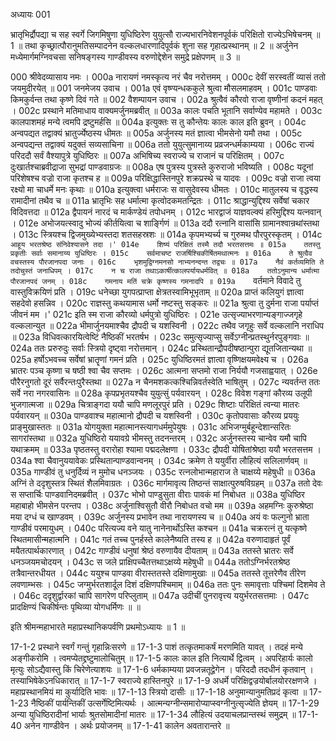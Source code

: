 अध्यायः 001

भ्रातृभिर्द्रौपद्या च सह स्वर्गे जिगमिषुणा युधिष्ठिरेण युयुत्सौ राज्यभारनिवेशनपूर्वकं परिक्षितो राज्येऽभिषेचनम् ॥ 1 ॥ तथा कृच्छ्रात्पौरानुमतिसम्पादनेन वल्कलधारणादिपूर्वकं शुना सह गृहात्प्रस्थानम् ॥ 2 ॥ अर्जुनेन मध्येमार्गमग्निवचसा सनिषङ्गस्य गाण्डीवस्य वरुणोद्देशेन समुद्रे प्रक्षेपणम् ॥ 3 ॥

000	श्रीवेदव्यासाय नमः ।
000a	नारायणं नमस्कृत्य नरं चैव नरोत्तमम् ।
000c	देवीं सरस्वतीं व्यासं ततो जयमुदीरयेत् ॥
001	जनमेजय उवाच ।
001a	एवं वृष्ण्यन्धककुले श्रुत्वा मौसलमाहवम् ।
001c	पाण्डवाः किमकुर्वन्त तथा कृष्णे दिवं गते ॥
002	वैशम्पायन उवाच ।
002a	श्रुत्वैवं कौरवो राजा वृष्णीनां कदनं महत् ।
002c	प्रस्थाने मतिमाधाय वाक्यमर्जुनमब्रवीत् ॥
003a	कालः पचति भूतानि सर्वाण्येव महामते ।
003c	कालपाशमहं मन्ये त्वमपि द्रष्टुमर्हसि ॥
004a	इत्युक्तः स तु कौन्तेयः कालः काल इति ब्रुवन् ।
004c	अन्वपद्यत तद्वाक्यं भ्रातुर्ज्येष्ठस्य धीमतः ॥
005a	अर्जुनस्य मतं ज्ञात्वा भीमसेनो यमौ तथा ।
005c	अन्वपद्यन्त तद्वाक्यं यदुक्तं सव्यसाचिना ॥
006a	ततो युयुत्सुमानाय्य प्रव्रजन्धर्मकाम्यया ।
006c	राज्यं परिददौ सर्वं वैश्यापुत्रे युधिष्ठिरः ॥
007a	अभिषिच्य स्वराज्ये च राजानं च परिक्षितम् ।
007c	दुःखार्तश्चाब्रवीद्राजा सुभद्रां पाण्डवाग्रजः ॥
008a	एष पुत्रस्य पुत्रस्ते कुरुराजो भविष्यति ।
008c	यदूनां परिशेषश्च वज्रो राजा कृतश्च ह ॥
009a	परिक्षिद्धास्तिनपुरे शक्रप्रस्थे च यादवः ।
009c	वज्रो राजा त्वया रक्ष्यो मा चाधर्मे मनः कृथाः ॥
010a	इत्युक्त्वा धर्मराजः स वासुदेवस्य धीमतः ।
010c	मातुलस्य च वृद्धस्य रामादीनां तथैव च ॥
011a	भ्रातृभिः सह धर्मात्मा कृत्वोदकमतन्द्रितः ।
011c	श्राद्धान्युद्दिश्य सर्वेषां चकार विदिवत्तदा ॥
012a	द्वैपायनं नारदं च मार्कण्डेयं तपोधनम् ।
012c	भारद्वाजं याज्ञवल्क्यं हरिमुद्दिश्य यत्नवान् ।
012e	अभोजयत्स्वादु भोज्यं कीर्तयित्वा च शार्ङ्गिणं ॥
013a	ददौ रत्नानि वासांसि ग्रामानश्वान्रथांस्तथा ।
013c	स्त्रियश्च द्विजमुख्येभ्यस्तदा शतसहस्रशः ॥
014a	कृपमभ्यर्च्य च गुरुमथ पौरपुरस्कृतम् ।
014c	`आहूय भरतश्रेष्ठ संनिवेश्यासने तदा ।'
014e	शिष्यं परिक्षितं तस्मै तदौ भरतसत्तमः ॥
015a	ततस्तु प्रकृतीः सर्वाः समानाय्य युधिष्ठिरः ।
015c	सर्वमाचष्ट राजर्षिश्चिकीर्षितमथात्मनः ॥
016a	ते श्रुत्वैव वचस्तस्य पौरजानपदा जनाः ।
016c	भृशमुद्विग्नमनसो नाभ्यनन्दन्त तद्वचः ॥
017a	नैवं कर्तव्यमिति ते तदोचुस्तं जनाधिपम् ।
017c	न च राजा तथाऽकार्षीत्कालपर्यायधर्मवित् ॥
018a	ततोऽनुमान्य धर्मात्मा पौरजानपदं जनम् ।
018c	गमनाय मतिं चक्रे कृष्णस्य गमनादपि ॥
019a	`वर्तमाने विवादे तु वास्तुविक्रयिणं प्रति ।
019c	धनेच्छा युगपत्प्राप्ता क्षेत्रतस्वामिभूभृताम् ॥
020a	प्राप्तं कलियुगं ज्ञात्वा सहदेवो हसन्निव ।
020c	राज्ञस्तु कथयामास धर्मो नष्टस्तु सङ्करः ॥
021a	श्रुत्वा तु दुर्मना राजा पर्याप्तं जीवनं मम ।'
021c	इति स्म राजा कौरव्यो धर्मपुत्रो युधिष्ठिरः ।
021e	उत्सृज्याभरणान्यङ्गाज्जगृहे वल्कलान्युत ॥
022a	भीमार्जुनयमाश्चैव द्रौपदी च यशस्विनी ।
022c	तथैव जगृहुः सर्वे वल्कलानि नराधिप ॥
023a	विधिवत्कारयित्वेष्टिं नैष्ठिकीं भरतर्षभ ।
023c	समुत्सृज्याप्सु सर्वेऽग्नीन्प्रतस्थुर्नरपुङ्गवाः ॥
024a	ततः प्ररुरुदुः सर्वाः स्त्रियो दृष्ट्वा नरोत्तमान् ।
024c	प्रस्थितान्द्रौपदीषष्ठान्पुरा द्यूतजितान्यथा ॥
025a	हर्षोऽभवच्च सर्वेषां भ्रातॄणां गमनं प्रति ।
025c	युधिष्ठिरमतं ज्ञात्वा वृष्णिक्षयमवेक्ष्य च ।
026a	भ्रातरः पञ्च कृष्णा च षष्ठी श्वा चैव सप्तमः ।
026c	आत्मना सप्तमो राजा निर्ययौ गजसाह्वयात् ।
026e	पौरैरनुगतो दूरं सर्वैरन्तःपुरैस्तथा ॥
027a	न चैनमशकत्कश्चिन्निवर्तस्वेति भाषितुम् ।
027c	न्यवर्तन्त ततः सर्वे नरा नगरवासिनः ॥
028a	कृपप्रभृतयश्चैव युयुत्सुं पर्यवारयन् ।
028c	विवेश गङ्गां कौरव्य उलूपी भुजगात्मजा ॥
029a	चित्राङ्गदा ययौ चापि मणलूरपुरं प्रति ।
029c	शिष्टाः परिक्षितं त्वन्या मातरः पर्यवारयन् ॥
030a	पाण्डवाश्च महात्मानो द्रौपदी च यशस्विनी ।
030c	कृतोपवासाः कौरव्य प्रययुः प्राङ्मुखास्ततः ॥
031a	योगयुक्ता महात्मानस्त्यागधर्ममुपेयुषः ।
031c	अभिजग्मुर्बहून्देशान्सरितः सागरांस्तथा ॥
032a	युधिष्ठिरो ययावग्रे भीमस्तु तदनन्तरम् ।
032c	अर्जुनस्तस्य चान्वेव यमौ चापि यथाक्रमम् ॥
033a	पृष्ठतस्तु वरारोहा श्यामा पद्मदलेक्षणा ।
033c	द्रौपदी योषितांश्रेष्ठा ययौ भरतसत्तम ।
034a	श्वा चैवानुययावेकः प्रस्थितान्पाण्डवान्वनम् ।
034c	क्रमेण ते ययुर्वीरा लौहित्यं सलिलार्णवम् ॥
035a	गाण्डीवं तु धनुर्दिव्यं न मुमोच धनञ्जयः ।
035c	रत्नलोभान्महाराज ते चाक्षय्ये महेषुधी ॥
036a	अग्निं ते ददृशुस्तत्र स्थितं शैलमिवाग्रतः ।
036c	मार्गमावृत्य तिष्ठन्तं साक्षात्पुरुषविग्रहम् ॥
037a	ततो देवः स सप्तार्चिः पाण्डवानिदमब्रवीत् ।
037c	भोभो पाण्डुसुता वीराः पावकं मां निबोधत ॥
038a	युधिष्ठिर महाबाहो भीमसेन परन्तप ।
038c	अर्जुनाश्विसुतौ वीरौ निबोधत वचो मम ॥
039a	अहमग्निः कुरुश्रेष्ठा मया दग्धं च खाण्डवम् ।
039c	अर्जुनस्य प्रभावेन तथा नारायणस्य च ॥
040a	अयं वः फल्गुनो भ्राता गाण्डीवं परमायुधम् ।
040c	परित्यज्य वने यातु नानेनार्थोऽस्ति कश्चन ॥
041a	चक्ररत्नं तु यत्कृष्णे स्थितमासीन्महात्मनि ।
041c	गतं तच्च पुनर्हस्ते कालेनैष्यति तस्य ह ॥
042a	वरुणादाहृतं पूर्वं मयैतत्पार्थकारणात् ।
042c	गाण्डीवं धनुषां श्रेष्ठं वरुणायैव दीयताम् ॥
043a	ततस्ते भ्रातरः सर्वे धनञ्जयमचोदयन् ।
043c	स जले प्राक्षिपच्चैतत्तथाऽक्षय्ये महेषुधी ॥
044a	ततोऽग्निर्भरतश्रेष्ठ तत्रैवान्तरधीयत ।
044c	ययुश्च पाण्डवा वीरास्ततस्ते दक्षिणामुखाः ॥
045a	ततस्ते तूत्तरेणैव तीरेण लवणाम्भसः ।
045c	जग्मुर्भरतशार्दूल दिशं दक्षिणपश्चिमाम् ॥
046a	ततः पुनः समावृत्ताः पश्चिमां दिशमेव ते ।
046c	ददृशुर्द्वारकां चापि सागरेण परिप्लुताम् ॥
047a	उदीचीं पुनरावृत्त्य ययुर्भरतसत्तमाः ।
047c	प्रादक्षिण्यं चिकीर्षन्तः पृथिव्या योगधर्मिणः ॥ ॥

इति श्रीमन्महाभारते महाप्रस्थानिकपर्वणि प्रथमोऽध्यायः ॥ 1 ॥

17-1-2 प्रस्थाने स्वर्गं गन्तुं गृहान्निःसरणे ॥ 17-1-3 पाशं तत्कृतमाकर्षं मरणमिति यावत् । तदहं मन्ये अङ्गीकरोमि । त्वमप्येतद्द्रष्टुमालोचितुम् ॥ 17-1-5 कालः काल इति नित्यार्थे द्वित्वम् । अपरिहार्यः कालो मृत्युः सोऽद्यैवास्तु किं चिरेणेत्याशयः ॥ 17-1-6 धर्मकाम्यया प्रवजन्नतूद्वेगेन । परिददौ तदधीनं कृतवान् । तस्याभिषेकेऽनधिकारात् ॥ 17-1-7 स्वराज्ये हास्तिनपुरे ॥ 17-1-9 अधर्मे परिक्षिद्वज्रयोर्बालयोररक्षणजे । महाप्रस्थानमियं मा कुर्यादिति भावः ॥ 17-1-13 स्त्रियो दासीः ॥ 17-1-18 अनुमान्यानुमतिप्रदं कृत्वा ॥ 17-1-23 नैष्ठिकीं पार्यन्तिकीं उत्सर्गेष्टिमित्यर्थः । आत्मन्यग्नीन्समारोप्याप्स्वग्नीनुत्सृज्येति ज्ञेयम् ॥ 17-1-29 अन्या युधिष्ठिरादीनां भार्याः श्रुतसोमादीनां मातरः ॥ 17-1-34 लौहित्यं उदयाचलप्रान्तस्थं समुद्रम् ॥ 17-1-40 अनेन गाण्डीवेन । अर्थः प्रयोजनम् ॥ 17-1-41 कालेन अवतारान्तरे ॥ 
